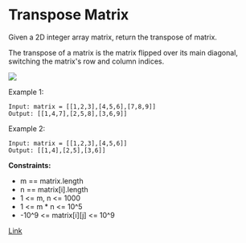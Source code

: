 # Transpose Matrix
Given a 2D integer array matrix, return the transpose of matrix.

The transpose of a matrix is the matrix flipped over its main diagonal, switching the matrix's row and column indices.

![](https://assets.leetcode.com/uploads/2021/02/10/hint_transpose.png)

Example 1:

```
Input: matrix = [[1,2,3],[4,5,6],[7,8,9]]
Output: [[1,4,7],[2,5,8],[3,6,9]]
```

Example 2:

```
Input: matrix = [[1,2,3],[4,5,6]]
Output: [[1,4],[2,5],[3,6]]
```

**Constraints:**
- m == matrix.length
- n == matrix[i].length
- 1 <= m, n <= 1000
- 1 <= m * n <= 10^5
- -10^9 <= matrix[i][j] <= 10^9

[Link](https://leetcode.com/problems/transpose-matrix/)